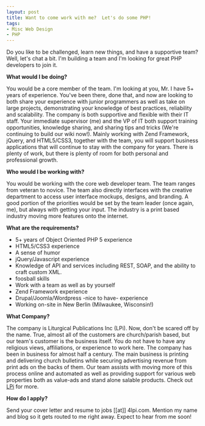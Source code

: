 ```yaml
---
layout: post
title: Want to come work with me?  Let's do some PHP!
tags:
- Misc Web Design
- PHP
---
```

Do you like to be challenged, learn new things, and have a supportive team?  Well, let's chat a bit.  I'm building a team and I'm looking for great PHP developers to join it.  

**What would I be doing?**

You would be a core member of the team.  I'm looking at you, Mr. I have 5+ years of experience.  You've been there, done that, and now are looking to both share your experience with junior programmers as well as take on large projects, demonstrating your knowledge of best practices, reliability and scalability.  The company is both supportive and flexible with their IT staff.  Your immediate supervisor (me) and the VP of IT both support training opportunities, knowledge sharing, and sharing tips and tricks (We're continuing to build our wiki now!).  Mainly working with Zend Framework, jQuery, and HTML5/CSS3, together with the team, you will support business applications that will continue to stay with the company for years.  There is plenty of work, but there is plenty of room for both personal and professional growth.

**Who would I be working with?**

You would be working with the core web developer team.  The team ranges from veteran to novice.  The team also directly interfaces with the creative department to access user interface mockups, designs, and branding.  A good portion of the priorities would be set by the team leader (once again, me), but always with getting your input.  The industry is a print based industry moving more features onto the internet.

**What are the requirements?**

* 5+ years of Object Oriented PHP 5 experience
* HTML5/CSS3 experience
* A sense of humor
* jQuery/Javascript experience
* Knowledge of API and services including REST, SOAP, and the ability to craft custom XML.
* foosball skills
* Work with a team as well as by yourself
* Zend Framework experience
* Drupal/Joomla/Wordpress -nice to have- experience
* Working on-site in New Berlin (Milwaukee, Wisconsin!)

**What Company?**

The company is Liturgical Publications Inc (LPi).  Now, don't be scared off by the name.  True, almost all of the customers are church/parish based, but our team's customer is the business itself.  You do not have to have any religious views, affiliations, or experience to work here.  The company has been in business for almost half a century.  The main business is printing and delivering church bulletins while securing advertising revenue from print ads on the backs of them.  Our team assists with moving more of this process online and automated as well as providing support for various web properties both as value-ads and stand alone salable products.  Check out [LPi](http://4lpi.com) for more.

**How do I apply?**

Send your cover letter and resume to jobs [[at]] 4lpi.com.  Mention my name and blog so it gets routed to me right away.  Expect to hear from me soon!
